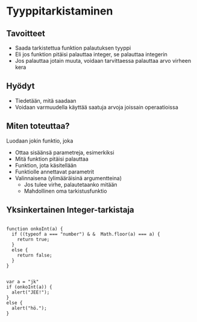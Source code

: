 Tyyppitarkistaminen
===================

Tavoitteet
----------

- Saada tarkistettua funktion palautuksen tyyppi
- Eli jos funktion pitäisi palauttaa integer, se palauttaa integerin
- Jos palauttaa jotain muuta, voidaan tarvittaessa palauttaa arvo virheen kera

Hyödyt
------

- Tiedetään, mitä saadaan
- Voidaan varmuudella käyttää saatuja arvoja joissain operaatioissa

Miten toteuttaa?
----------------

Luodaan jokin funktio, joka
- Ottaa sisäänsä parametreja, esimerkiksi
- Mitä funktion pitäisi palauttaa
- Funktion, jota käsitellään
- Funktiolle annettavat parametrit
- Valinnaisena (ylimääräisinä argumentteina)
  - Jos tulee virhe, palautetaanko mitään
  - Mahdollinen oma tarkistusfunktio

Yksinkertainen Integer-tarkistaja
---------------------------------

<pre><code>
function onkoInt(a) {
  if ((typeof a === "number") &amp; &amp;  Math.floor(a) === a) {
    return true;
  }
  else {
    return false;
  }
}
</br>
var a = "jk"
if (onkoInt(a)) {
  alert("JEE!");
}
else {
  alert("hö.");
}
</code></pre>
